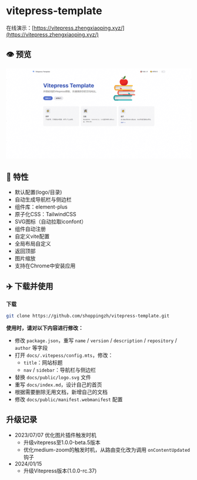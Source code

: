 # vitepress-template
在线演示：[https://vitepress.zhengxiaoping.xyz/](https://vitepress.zhengxiaoping.xyz/)

## 👁️ 预览

![](./preview.png)

## 🚀 特性

- 默认配置(logo/目录)
- 自动生成导航栏与侧边栏
- 组件库：element-plus
- 原子化CSS：TailwindCSS
- SVG图标（自动拉取iconfont）
- 组件自动注册
- 自定义vite配置
- 全局布局自定义
- 返回顶部
- 图片缩放
- 支持在Chrome中安装应用

## ✈️ 下载并使用

**下载**

```bash
git clone https://github.com/shoppingzh/vitepress-template.git
```

**使用时，请对以下内容进行修改：**

- 修改 `package.json`，重写 `name` / `version` / `description` / `repository` / `author` 等字段
- 打开 `docs/.vitepess/config.mts`，修改：
  - `title`：网站标题
  - `nav` / `sidebar`：导航栏与侧边栏
- 替换 `docs/public/logo.svg` 文件
- 重写 `docs/index.md`，设计自己的首页
- 根据需要删除无用文档，新增自己的文档
- 修改 `docs/public/manifest.webmanifest` 配置

## 升级记录

- 2023/07/07 优化图片插件触发时机
  - 升级vitepress至1.0.0-beta.5版本
  - 优化medium-zoom的触发时机，从路由变化改为调用 `onContentUpdated` 钩子
- 2024/01/15
  - 升级Vitepress版本(1.0.0-rc.37)
